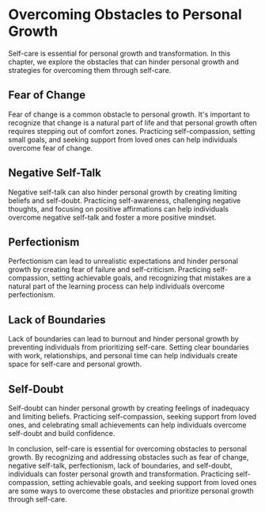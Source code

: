 # Overcoming Obstacles to Personal Growth

Self-care is essential for personal growth and transformation. In this chapter, we explore the obstacles that can hinder personal growth and strategies for overcoming them through self-care.

Fear of Change
--------------

Fear of change is a common obstacle to personal growth. It's important to recognize that change is a natural part of life and that personal growth often requires stepping out of comfort zones. Practicing self-compassion, setting small goals, and seeking support from loved ones can help individuals overcome fear of change.

Negative Self-Talk
------------------

Negative self-talk can also hinder personal growth by creating limiting beliefs and self-doubt. Practicing self-awareness, challenging negative thoughts, and focusing on positive affirmations can help individuals overcome negative self-talk and foster a more positive mindset.

Perfectionism
-------------

Perfectionism can lead to unrealistic expectations and hinder personal growth by creating fear of failure and self-criticism. Practicing self-compassion, setting achievable goals, and recognizing that mistakes are a natural part of the learning process can help individuals overcome perfectionism.

Lack of Boundaries
------------------

Lack of boundaries can lead to burnout and hinder personal growth by preventing individuals from prioritizing self-care. Setting clear boundaries with work, relationships, and personal time can help individuals create space for self-care and personal growth.

Self-Doubt
----------

Self-doubt can hinder personal growth by creating feelings of inadequacy and limiting beliefs. Practicing self-compassion, seeking support from loved ones, and celebrating small achievements can help individuals overcome self-doubt and build confidence.

In conclusion, self-care is essential for overcoming obstacles to personal growth. By recognizing and addressing obstacles such as fear of change, negative self-talk, perfectionism, lack of boundaries, and self-doubt, individuals can foster personal growth and transformation. Practicing self-compassion, setting achievable goals, and seeking support from loved ones are some ways to overcome these obstacles and prioritize personal growth through self-care.
